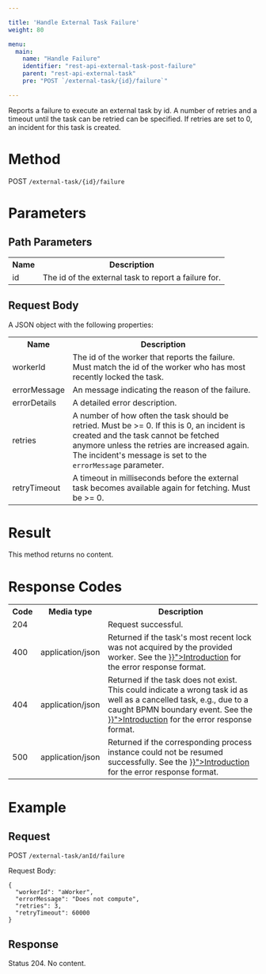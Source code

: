 ```yaml
---

title: 'Handle External Task Failure'
weight: 80

menu:
  main:
    name: "Handle Failure"
    identifier: "rest-api-external-task-post-failure"
    parent: "rest-api-external-task"
    pre: "POST `/external-task/{id}/failure`"

---
```



Reports a failure to execute an external task by id. A number of retries and a timeout until the task can be retried can be specified. If retries are set to 0, an incident for this task is created.

# Method

POST `/external-task/{id}/failure`


# Parameters

## Path Parameters

<table class="table table-striped">
  <tr>
    <th>Name</th>
    <th>Description</th>
  </tr>
  <tr>
    <td>id</td>
    <td>The id of the external task to report a failure for.</td>
  </tr>
</table>

## Request Body

A JSON object with the following properties:

<table class="table table-striped">
  <tr>
    <th>Name</th>
    <th>Description</th>
  </tr>
  <tr>
    <td>workerId</td>
    <td>The id of the worker that reports the failure. Must match the id of the worker who has most recently locked the task.</td>
  </tr>
  <tr>
    <td>errorMessage</td>
    <td>An message indicating the reason of the failure.</td>
  </tr>
  <tr>
    <td>errorDetails</td>
    <td>A detailed error description.</td>
  </tr>
  <tr>
    <td>retries</td>
    <td>A number of how often the task should be retried. Must be >= 0. If this is 0, an incident is created and the task cannot be fetched anymore unless the retries are increased again. The incident's message is set to the <code>errorMessage</code> parameter.</td>
  </tr>
  <tr>
    <td>retryTimeout</td>
    <td>A timeout in milliseconds before the external task becomes available again for fetching. Must be >= 0.</td>
  </tr>
</table>


# Result

This method returns no content.


# Response Codes

<table class="table table-striped">
  <tr>
    <th>Code</th>
    <th>Media type</th>
    <th>Description</th>
  </tr>
  <tr>
    <td>204</td>
    <td></td>
    <td>Request successful.</td>
  </tr>
  <tr>
    <td>400</td>
    <td>application/json</td>
    <td>Returned if the task's most recent lock was not acquired by the provided worker. See the <a href="{{< relref "reference/rest/overview/_index.md#error-handling" >}}">Introduction</a> for the error response format.</td>
  </tr>
  <tr>
    <td>404</td>
    <td>application/json</td>
    <td>Returned if the task does not exist. This could indicate a wrong task id as well as a cancelled task, e.g., due to a caught BPMN boundary event. See the <a href="{{< relref "reference/rest/overview/_index.md#error-handling" >}}">Introduction</a> for the error response format.</td>
  </tr>
  <tr>
    <td>500</td>
    <td>application/json</td>
    <td>Returned if the corresponding process instance could not be resumed successfully. See the <a href="{{< relref "reference/rest/overview/_index.md#error-handling" >}}">Introduction</a> for the error response format.</td>
  </tr>
</table>

# Example

## Request

POST `/external-task/anId/failure`

Request Body:

    {
      "workerId": "aWorker",
      "errorMessage": "Does not compute",
      "retries": 3,
      "retryTimeout": 60000
    }

## Response

Status 204. No content.
